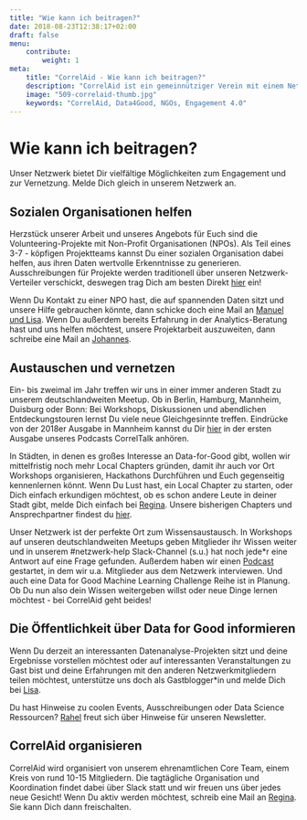 ```yaml
---
title: "Wie kann ich beitragen?"
date: 2018-08-23T12:38:17+02:00
draft: false
menu: 
    contribute:
        weight: 1
meta:
    title: "CorrelAid - Wie kann ich beitragen?"
    description: "CorrelAid ist ein gemeinnütziger Verein mit einem Netzwerk von 650 ehrenamtlichen Datenanalyst\*innen."
    image: "509-correlaid-thumb.jpg"
    keywords: "CorrelAid, Data4Good, NGOs, Engagement 4.0"
---
```



# Wie kann ich beitragen?

Unser Netzwerk bietet Dir vielfältige Möglichkeiten zum Engagement und zur Vernetzung. Melde Dich gleich in unserem Netzwerk an.

## Sozialen Organisationen helfen

Herzstück unserer Arbeit und unseres Angebots für Euch sind die Volunteering-Projekte mit Non-Profit Organisationen (NPOs). Als Teil eines 3-7 - köpfigen Projektteams kannst Du einer sozialen Organisation dabei helfen, aus ihren Daten wertvolle Erkenntnisse zu generieren. Ausschreibungen für Projekte werden traditionell über unseren Netzwerk-Verteiler verschickt, deswegen trag Dich am besten Direkt [hier](https://correlaid.us12.list-manage.com/subscribe?u=b294bf2834adf5d89bdd2dd5a&id=915f3f3eff) ein!

Wenn Du Kontakt zu einer NPO hast, die auf spannenden Daten sitzt und unsere Hilfe gebrauchen könnte, dann schicke doch eine Mail an [Manuel und Lisa](mailto:projekte@correlaid.org). Wenn Du außerdem bereits Erfahrung in der Analytics-Beratung hast und uns helfen möchtest, unsere Projektarbeit auszuweiten, dann schreibe eine Mail an [Johannes](mailto:johannes.m@correlaid.org).

## Austauschen und vernetzen

Ein- bis zweimal im Jahr treffen wir uns in einer immer anderen Stadt zu unserem deutschlandweiten Meetup. Ob in Berlin, Hamburg, Mannheim, Duisburg oder Bonn: Bei Workshops, Diskussionen und abendlichen Entdeckungstouren lernst Du viele neue Gleichgesinnte treffen. Eindrücke von der 2018er Ausgabe in  Mannheim kannst du Dir [hier](https://www.spreaker.com/user/correlaid/meetup-podcast-correlaid) in der ersten Ausgabe unseres Podcasts CorrelTalk anhören.

In Städten, in denen es großes Interesse an Data-for-Good gibt, wollen wir mittelfristig noch mehr Local Chapters gründen, damit ihr auch vor Ort Workshops organisieren, Hackathons Durchführen und Euch gegenseitig kennenlernen könnt. Wenn Du Lust hast, ein Local Chapter zu starten, oder Dich einfach erkundigen möchtest, ob es schon andere Leute in deiner Stadt gibt, melde Dich einfach bei [Regina](mailto:regina.s@correlaid.org). Unsere bisherigen Chapters und Ansprechpartner findest du [hier](/correlaid-x).

Unser Netzwerk ist der perfekte Ort zum Wissensaustausch. In Workshops auf unseren deutschlandweiten Meetups geben Mitglieder ihr Wissen weiter und in unserem #netzwerk-help Slack-Channel (s.u.) hat noch jede*r eine Antwort auf eine Frage gefunden. Außerdem haben wir einen [Podcast](https://www.spreaker.com/show/correltalk-the-correlaid-podcast) gestartet, in dem wir u.a. Mitglieder aus dem Netzwerk interviewen. Und auch eine Data for Good Machine Learning Challenge Reihe ist in Planung. Ob Du nun also dein Wissen weitergeben willst oder neue Dinge lernen möchtest - bei CorrelAid geht beides!

## Die Öffentlichkeit über Data for Good informieren

Wenn Du derzeit an interessanten Datenanalyse-Projekten sitzt und deine Ergebnisse vorstellen möchtest oder auf interessanten Veranstaltungen zu Gast bist und deine Erfahrungen mit den anderen Netzwerkmitgliedern teilen möchtest, unterstütze uns doch als Gastblogger*in und melde Dich bei [Lisa](mailto:blog@correlaid.org).

Du hast Hinweise zu coolen Events, Ausschreibungen oder Data Science Ressourcen? [Rahel](mailto:newsletter@correlaid.org) freut sich über Hinweise für unseren Newsletter.

## CorrelAid organisieren

CorrelAid wird organisiert von unserem ehrenamtlichen Core Team, einem Kreis von rund 10-15 Mitgliedern. Die tagtägliche Organisation und Koordination findet dabei über Slack statt und wir freuen uns über jedes neue Gesicht! Wenn Du aktiv werden möchtest, schreib eine Mail an [Regina](mailto:regina.s@correlaid.org). Sie kann Dich dann freischalten.
